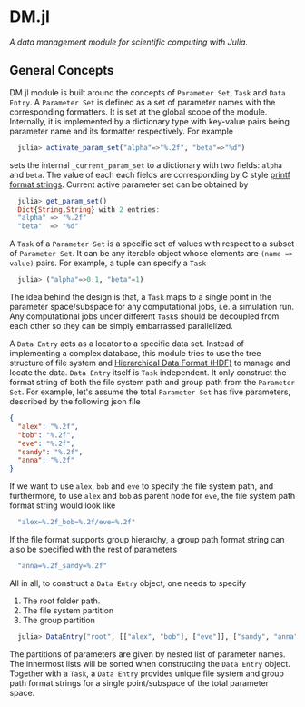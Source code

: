 # DM.jl

*A data management module for scientific computing with Julia.*

## General Concepts

DM.jl module is built around the concepts of `Parameter Set`, `Task` and `Data Entry`. A `Parameter Set` is defined as a set of parameter names with the corresponding formatters. It is set at the global scope of the module. Internally, it is implemented by a dictionary type with key-value pairs being parameter name and its formatter respectively. For example
```julia
  julia> activate_param_set("alpha"=>"%.2f", "beta"=>"%d")
```
sets the internal `_current_param_set` to a dictionary with two fields: `alpha` and `beta`. The value of each each fields are corresponding by C style [printf format strings](https://en.wikipedia.org/wiki/Printf_format_string). Current active parameter set can be obtained by
```julia
  julia> get_param_set()
  Dict{String,String} with 2 entries:
  "alpha" => "%.2f"
  "beta"  => "%d"
```

A `Task` of a `Parameter Set` is a specific set of values with respect to a subset of `Parameter Set`. It can be any iterable object whose elements are `(name => value)` pairs. For example, a tuple can specify a `Task`
```julia
  julia> ("alpha"=>0.1, "beta"=1)
```
The idea behind the design is that, a `Task` maps to a single point in the parameter space/subspace for any computational jobs, i.e. a simulation run. Any computational jobs under different `Task`s should be decoupled from each other so they can be simply embarrassed parallelized.

A `Data Entry` acts as a locator to a specific data set. Instead of implementing a complex database, this module tries to use the tree structure of file system and [Hierarchical Data Format (HDF)](https://www.hdfgroup.org/) to manage and locate the data. `Data Entry` itself is `Task` independent. It only construct the format string of both the file system path and group path from the `Parameter Set`. For example, let's assume the total `Parameter Set` has five parameters, described by the following json file
```json
{
  "alex": "%.2f",
  "bob": "%.2f",
  "eve": "%.2f",
  "sandy": "%.2f",
  "anna": "%.2f"
}
```
If we want to use `alex`, `bob` and `eve` to specify the file system path, and furthermore, to use `alex` and `bob` as parent node for `eve`, the file system path format string would look like
```julia
  "alex=%.2f_bob=%.2f/eve=%.2f"
```
If the file format supports group hierarchy, a group path format string can also be  specified with the rest of parameters
```julia
  "anna=%.2f_sandy=%.2f"
```
All in all, to construct a `Data Entry` object, one needs to specify
1. The root folder path.
2. The file system partition
3. The group partition

```julia
  julia> DataEntry("root", [["alex", "bob"], ["eve"]], ["sandy", "anna"])
```
The partitions of parameters are given by nested list of parameter names. The innermost lists will be sorted when constructing the `Data Entry` object. Together with a `Task`, a `Data Entry` provides unique file system and group path format strings for a single point/subspace of the total parameter space.
